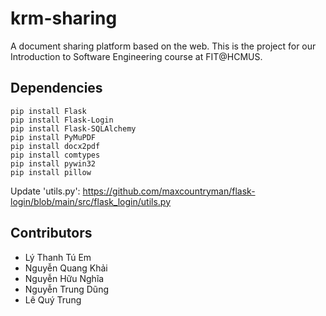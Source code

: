# krm-sharing
A document sharing platform based on the web. This is the project for our Introduction to Software Engineering course at FIT@HCMUS.

## Dependencies
```
pip install Flask
pip install Flask-Login
pip install Flask-SQLAlchemy
pip install PyMuPDF
pip install docx2pdf
pip install comtypes
pip install pywin32
pip install pillow
```

Update 'utils.py': https://github.com/maxcountryman/flask-login/blob/main/src/flask_login/utils.py

## Contributors
- Lý Thanh Tú Em
- Nguyễn Quang Khải
- Nguyễn Hữu Nghĩa
- Nguyễn Trung Dũng
- Lê Quý Trung
